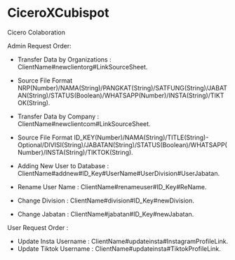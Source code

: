 # CiceroXCubispot
Cicero Colaboration

Admin Request Order:

- Transfer Data by Organizations : ClientName#newclientorg#LinkSourceSheet.
- Source File Format NRP(Number)/NAMA(String)/PANGKAT(String)/SATFUNG(String)/JABATAN(String)/STATUS(Boolean)/WHATSAPP(Number)/INSTA(String)/TIKTOK(String).

- Transfer Data by Company : ClientName#newclientcom#LinkSourceSheet.
- Source File Format ID_KEY(Number)/NAMA(String)/TITLE(String)- Optional/DIVISI(String)/JABATAN(String)/STATUS(Boolean)/WHATSAPP(Number)/INSTA(String)/TIKTOK(String).

- Adding New User to Database : ClientName#addnew#ID_Key#UserName#UserDivision#UserJabatan.
- Rename User Name : ClientName#renameuser#ID_Key#ReName.
- Change Division : ClientName#division#ID_Key#newDivision.
- Change Jabatan : ClientName#jabatan#ID_Key#newJabatan.

User Request Order :

- Update Insta Username : ClientName#updateinsta#InstagramProfileLink.
- Update Tiktok Username : ClientName#updateinsta#TiktokProfileLink.
